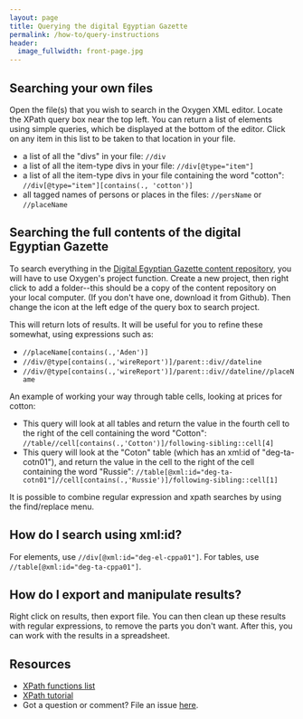 ```yaml
---
layout: page
title: Querying the digital Egyptian Gazette
permalink: /how-to/query-instructions
header:
  image_fullwidth: front-page.jpg
---
```

## Searching your own files

Open the file(s) that you wish to search in the Oxygen XML editor. Locate the XPath query box near the top left. You can return a list of elements using simple queries, which be displayed at the bottom of the editor. Click on any item in this list to be taken to that location in your file.

- a list of all the "divs" in your file: `//div`
- a list of all the item-type divs in your file: `//div[@type="item"]`
- a list of all the item-type divs in your file containing the word "cotton": `//div[@type="item"][contains(., 'cotton')]`
- all tagged names of persons or places in the files: `//persName` or `//placeName`

<!--- how to deal with case sensitive searches? --->

## Searching the full contents of the digital Egyptian Gazette

To search everything in the [Digital Egyptian Gazette content repository](https://github.com/dig-eg-gaz/content), you will have to use Oxygen's project function. Create a new project, then right click to add a folder--this should be a copy of the content repository on your local computer. (If you don't have one, download it from Github). Then change the icon at the left edge of the query box to search project.

This will return lots of results. It will be useful for you to refine these somewhat, using expressions such as:

- `//placeName[contains(.,'Aden')]`
- `//div/@type[contains(.,'wireReport')]/parent::div//dateline`
- `//div/@type[contains(.,'wireReport')]/parent::div//dateline//placeName`

An example of working your way through table cells, looking at prices for cotton:

- This query will look at all tables and return the value in the fourth cell to the right of the cell containing the word "Cotton": `//table//cell[contains(.,'Cotton')]/following-sibling::cell[4]`
- This query will look at the "Coton" table (which has an xml:id of "deg-ta-cotn01"), and return the value in the cell to the right of the cell containing the word "Russie":  `//table[@xml:id="deg-ta-cotn01"]//cell[contains(.,'Russie')]/following-sibling::cell[1]`

It is possible to combine regular expression and xpath searches by using the find/replace menu. <!--- explain further --->

## How do I search using xml:id?

For elements, use `//div[@xml:id="deg-el-cppa01"]`. For tables, use `//table[@xml:id="deg-ta-cppa01"]`.

## How do I export and manipulate results?

Right click on results, then export file. You can then clean up these results with regular expressions, to remove the parts you don't want. After this, you can work with the results in a spreadsheet.

## Resources

- [XPath functions list](http://www.w3schools.com/xml/xsl_functions.asp)
- [XPath tutorial](http://www.w3schools.com/xml/xpath_intro.asp)
- Got a question or comment? File an issue [here](https://github.com/dig-eg-gaz/dig-eg-gaz.github.io/blob/master/_pages/how-to/query-instructions.md).
